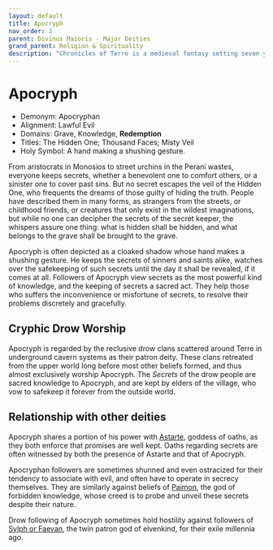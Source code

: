 ```yaml
---
layout: default
title: Apocryph
nav_order: 3
parent: Divinus Maioris - Major Deities
grand_parent: Religion & Spirituality
description: "Chronicles of Terre is a medieval fantasy setting seven years in the writing, currently for dungeons & dragons 5th edition."
---
```


# Apocryph

- Demonym: Apocryphan
- Alignment: Lawful Evil
- Domains: Grave, Knowledge, **Redemption**
- Titles: The Hidden One; Thousand Faces; Misty Veil
- Holy Symbol: A hand making a shushing gesture.

From aristocrats in Monosios to street urchins in the Perani wastes, everyone keeps secrets, whether a benevolent one to comfort others, or a sinister one to cover past sins. But no secret escapes the veil of the Hidden One, who frequents the dreams of those guilty of hiding the truth. People have described them in many forms, as strangers from the streets, or childhood friends, or creatures that only exist in the wildest imaginations, but while no one can decipher the secrets of the secret keeper, the whispers assure one thing: what is hidden shall be hidden, and what belongs to the grave shall be brought to the grave.

Apocryph is often depicted as a cloaked shadow whose hand makes a shushing gesture. He keeps the secrets of sinners and saints alike, watches over the safekeeping of such secrets until the day it shall be revealed, if it comes at all. Followers of Apocryph view secrets as the most powerful kind of knowledge, and the keeping of secrets a sacred act. They help those who suffers the inconvenience or misfortune of secrets, to resolve their problems discretely and gracefully.

## Cryphic Drow Worship

Apocryph is regarded by the reclusive drow clans scattered around Terre in underground cavern systems as their patron deity. These clans retreated from the upper world long before most other beliefs formed, and thus almost exclusively worship Apocryph. The *Secrets* of the drow people are sacred knowledge to Apocryph, and are kept by elders of the village, who vow to safekeep it forever from the outside world.

## Relationship with other deities

Apocryph shares a portion of his power with [Astarte](Astarte), goddess of oaths, as they both enforce that promises are well kept. Oaths regarding secrets are often witnessed by both the presence of Astarte and that of Apocryph.

Apocryphan followers are sometimes shunned and even ostracized for their tendency to associate with evil, and often have to operate in secrecy themselves. They are similarly against beliefs of [Paimon](../pars/Paimon), the god of forbidden knowledge, whose creed is to probe and unveil these secrets despite their nature.

Drow following of Apocryph sometimes hold hostility against followers of [Sylph or Faevan](../patronus/Sylph&Faevan), the twin patron god of elvenkind, for their exile millennia ago.